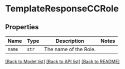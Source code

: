# TemplateResponseCCRole



## Properties

| Name | Type | Description | Notes |
| ---- | ---- | ----------- | ----- |
| `name` | ```str``` |  The name of the Role.  |  |


[[Back to Model list]](../README.md#documentation-for-models) [[Back to API list]](../README.md#documentation-for-api-endpoints) [[Back to README]](../README.md)


